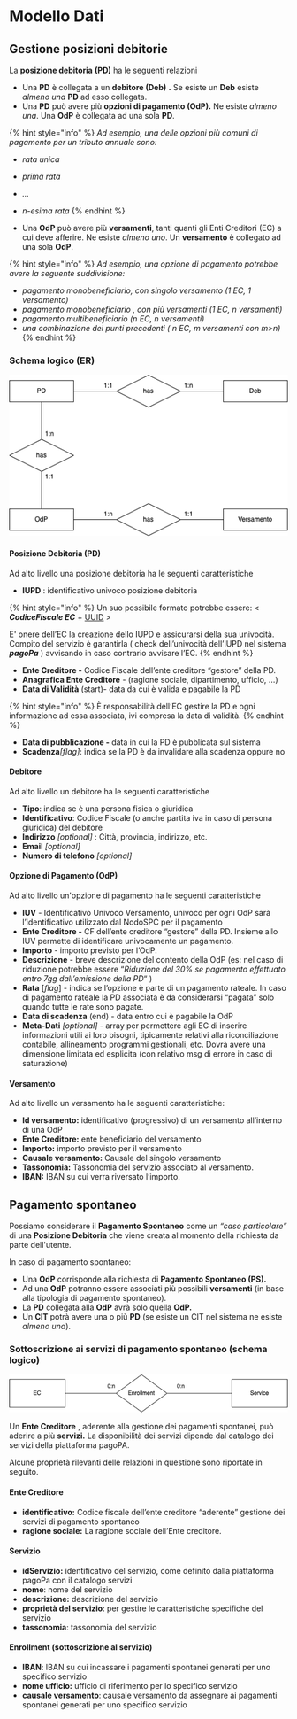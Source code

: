 # Modello Dati

## Gestione posizioni debitorie

La **posizione debitoria** **(PD)** ha le seguenti relazioni

* Una **PD** è collegata a un **debitore (Deb)** **.** Se esiste un **Deb** esiste _almeno una_ **PD** ad esso collegata.
* Una **PD** può avere più **opzioni di pagamento (OdP).** Ne esiste _almeno una_. Una **OdP** è collegata ad una sola **PD**.

{% hint style="info" %}
_Ad esempio, una delle opzioni più comuni di pagamento per un tributo annuale sono:_

* _rata unica_
* _prima rata_
* _..._
* _n-esima rata_
{% endhint %}

* Una **OdP** può avere più **versamenti**, tanti quanti gli Enti Creditori (EC) a cui deve afferire. Ne esiste _almeno uno_. Un **versamento** è collegato ad una sola **OdP**.

{% hint style="info" %}
_Ad esempio, una opzione di pagamento potrebbe avere la seguente suddivisione:_

* _pagamento monobeneficiario, con singolo versamento (1 EC, 1 versamento)_
* _pagamento monobeneficiario , con più versamenti (1 EC, n versamenti)_
* _pagamento multibeneficiario (n EC, n versamenti)_
* _una combinazione dei punti precedenti ( n EC, m versamenti con m>n)_
{% endhint %}

### Schema logico (ER)

![](<../../.gitbook/assets/image (37).png>)

#### Posizione Debitoria (PD) <a href="#posizione-debitoria-pd" id="posizione-debitoria-pd"></a>

Ad alto livello una posizione debitoria ha le seguenti caratteristiche

* **IUPD** : identificativo univoco posizione debitoria

{% hint style="info" %}
Un suo possibile formato potrebbe essere: < _**CodiceFiscale EC**_ + [UUID](https://tools.ietf.org/html/rfc4122) >

E' onere dell’EC la creazione dello IUPD e assicurarsi della sua univocità. Compito del servizio è garantirla ( check dell’univocità dell’IUPD nel sistema _**pagoPa**_ ) avvisando in caso contrario avvisare l’EC.
{% endhint %}

* **Ente Creditore -** Codice Fiscale dell’ente creditore “gestore” della PD.
* **Anagrafica Ente Creditore** - (ragione sociale, dipartimento, ufficio, …)
* **Data di Validità** (start)- data da cui è valida e pagabile la PD

{% hint style="info" %}
È responsabilità dell’EC gestire la PD e ogni informazione ad essa associata, ivi compresa la data di validità.
{% endhint %}

* **Data di pubblicazione -** data in cui la PD è pubblicata sul sistema
* **Scadenza**_\[flag]_: indica se la PD è da invalidare alla scadenza oppure no

#### Debitore <a href="#debitore" id="debitore"></a>

Ad alto livello un debitore ha le seguenti caratteristiche

* **Tipo**: indica se è una persona fisica o giuridica
* **Identificativo**: Codice Fiscale (o anche partita iva in caso di persona giuridica) del debitore
* **Indirizzo** _\[optional]_ : Città, provincia, indirizzo, etc.
* **Email** _\[optional]_
* **Numero di telefono** _\[optional]_

#### Opzione di Pagamento (OdP) <a href="#opzione-di-pagamento-odp" id="opzione-di-pagamento-odp"></a>

Ad alto livello un'opzione di pagamento ha le seguenti caratteristiche

* **IUV** - Identificativo Univoco Versamento, univoco per ogni OdP sarà l’identificativo utilizzato dal NodoSPC per il pagamento
* **Ente Creditore -** CF dell’ente creditore “gestore” della PD. Insieme allo IUV permette di identificare univocamente un pagamento.
* **Importo** - importo previsto per l’OdP.
* **Descrizione** - breve descrizione del contento della OdP (es: nel caso di riduzione potrebbe essere “_Riduzione del 30% se pagamento effettuato entro 7gg dall’emissione della PD_“ )
* **Rata** \[_flag_] - indica se l’opzione è parte di un pagamento rateale. In caso di pagamento rateale la PD associata è da considerarsi “pagata” solo quando tutte le rate sono pagate.
* **Data di scadenza** (end) - data entro cui è pagabile la OdP
* **Meta-Dati** _\[optional]_ - array per permettere agli EC di inserire informazioni utili ai loro bisogni, tipicamente relativi alla riconciliazione contabile, allineamento programmi gestionali, etc. Dovrà avere una dimensione limitata ed esplicita (con relativo msg di errore in caso di saturazione)

#### Versamento <a href="#versamento" id="versamento"></a>

Ad alto livello un versamento ha le seguenti caratteristiche:

* **Id versamento:** identificativo (progressivo) di un versamento all’interno di una OdP
* **Ente Creditore:** ente beneficiario del versamento
* **Importo:** importo previsto per il versamento
* **Causale versamento:** Causale del singolo versamento
* **Tassonomia:** Tassonomia del servizio associato al versamento.
* **IBAN:** IBAN su cui verra riversato l’importo.

## Pagamento spontaneo

Possiamo considerare il **Pagamento Spontaneo** come un _“caso particolare”_ di una **Posizione Debitoria** che viene creata al momento della richiesta da parte dell'utente.

In caso di pagamento spontaneo:

* Una **OdP** corrisponde alla richiesta di **Pagamento Spontaneo (PS).**
* Ad una **OdP** potranno essere associati più possibili **versamenti** (in base alla tipologia di pagamento spontaneo).
* La **PD** collegata alla **OdP** avrà solo quella **OdP.**
* Un **CIT** potrà avere una o più **PD** (se esiste un CIT nel sistema ne esiste _almeno una_).

### Sottoscrizione ai servizi di pagamento spontaneo (schema logico)

![](<../../.gitbook/assets/EnrollmentPS.drawio (1).png>)

Un **Ente Creditore** , aderente alla gestione dei pagamenti spontanei, può aderire a più **servizi.** La disponibilità dei servizi dipende dal catalogo dei servizi della piattaforma pagoPA.

Alcune proprietà rilevanti delle relazioni in questione sono riportate in seguito.

#### Ente Creditore

* **identificativo:** Codice fiscale dell’ente creditore “aderente” gestione dei servizi di pagamento spontaneo
* **ragione sociale:** La ragione sociale dell’Ente creditore.

#### **Servizio**

* **idServizio:** identificativo del servizio, come definito dalla piattaforma pagoPa con il catalogo servizi
* **nome**: nome del servizio
* **descrizione:** descrizione del servizio
* **proprietà del servizio**: per gestire le caratteristiche specifiche del servizio
* **tassonomia**: tassonomia del servizio

#### Enrollment (sottoscrizione al servizio)

* **IBAN**: IBAN su cui incassare i pagamenti spontanei generati per uno specifico servizio
* **nome ufficio:** ufficio di riferimento per lo specifico servizio
* **causale versamento**: causale versamento da assegnare ai pagamenti spontanei generati per uno specifico servizio

